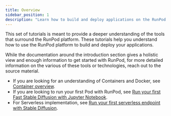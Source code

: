 ```yaml
---
title: Overview
sidebar_position: 1
description: "Learn how to build and deploy applications on the RunPod platform with this set of tutorials, covering tools, technologies, and deployment methods, including Containers, Docker, and Serverless implementation."
---
```


This set of tutorials is meant to provide a deeper understanding of the tools that surround the RunPod platform.
These tutorials help you understand how to use the RunPod platform to build and deploy your applications.

While the documentation around the introduction section gives a holistic view and enough information to get started with RunPod, for more detailed information on the various of these tools or technologies, reach out to the source material.

- If you are looking for an understanding of Containers and Docker, see [Container overview](/tutorials/introduction/containers/overview).
- If you are looking to run your first Pod with RunPod, see [Run your first Fast Stable Diffusion with Jupyter Notebook](/tutorials/pods/run-your-first).
- For Serverless implementation, see [Run your first serverless endpoint with Stable Diffusion](/tutorials/serverless/gpu/run-your-first).
